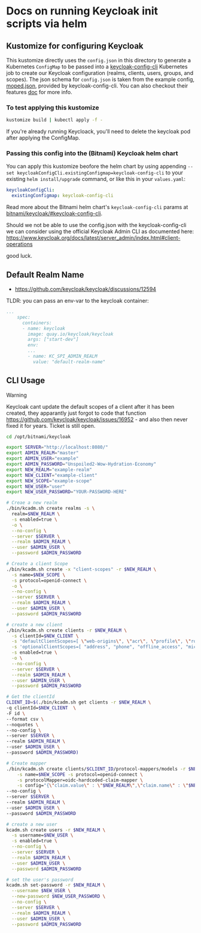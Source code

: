 # Docs on running Keycloak init scripts via helm


## Kustomize for configuring Keycloak

This kustomize directly uses the `config.json` in this directory to generate a Kubernetes `ConfigMap` to be passed into a [keycloak-config-cli](https://github.com/adorsys/keycloak-config-cli/) Kubernetes job to create our Keycloak configuration (realms, clients, users, groups, and scopes). The json schema for `config.json` is taken from the example config, [moped.json](https://github.com/adorsys/keycloak-config-cli/blob/main/contrib/example-config/moped.json), provided by keycloak-config-cli. You can also checkout their features [doc](https://github.com/adorsys/keycloak-config-cli/blob/main/docs/FEATURES.md) for more info.


### To test applying this kustomize

```bash
kustomize build | kubectl apply -f -
```

If you're already running Keycloack, you'll need to delete the keycloak pod after applying the ConfigMap.

### Passing this config into the (Bitnami) Keycloak helm chart
You can apply this kustomize beofore the helm chart by using appending `--set keycloakConfigCli.existingConfigmap=keycloak-config-cli` to your existing `helm install/upgrade` command, or like this in your `values.yaml`:

```yaml
keycloakConfigCli:
  existingConfigmap: keycloak-config-cli
```

Read more about the Bitnami helm chart's `keycloak-config-cli` params at [bitnami/keycloak/#keycloak-config-cli](https://github.com/bitnami/charts/tree/main/bitnami/keycloak/#keycloak-config-cli-parameters).

Should we not be able to use the config.json with the keycloak-config-cli we can consider using the official Keycloak Admin CLI as documented here:
https://www.keycloak.org/docs/latest/server_admin/index.html#client-operations

good luck.

## Default Realm Name

- https://github.com/keycloak/keycloak/discussions/12594

TLDR: you can pass an env-var to the keycloak container:

```yaml
...
    spec:
      containers:
      - name: keycloak
        image: quay.io/keycloak/keycloak
        args: ["start-dev"]
        env:
        ...
        - name: KC_SPI_ADMIN_REALM
          value: "default-realm-name"
```

## CLI Usage

>[!warning]
> Keycloak cant update the default scopes of a client after it has been created, they apparantly just forgot to code that function https://github.com/keycloak/keycloak/issues/16952 - and also then never fixed it for years. Ticket is still open.

```bash
cd /opt/bitnami/keycloak

export SERVER="http://localhost:8080/"
export ADMIN_REALM="master"
export ADMIN_USER="example"
export ADMIN_PASSWORD="Unspoiled2-Wow-Hydration-Economy"
export NEW_REALM="example-realm"
export NEW_CLIENT="example-client"
export NEW_SCOPE="example-scope"
export NEW_USER="user"
export NEW_USER_PASSWORD="YOUR-PASSWORD-HERE"

# Creae a new realm
./bin/kcadm.sh create realms -s \
  realm=$NEW_REALM \
  -s enabled=true \
  -o \
  --no-config \
  --server $SERVER \
  --realm $ADMIN_REALM \
  --user $ADMIN_USER \
  --password $ADMIN_PASSWORD

# Create a client Scope
./bin/kcadm.sh create -x "client-scopes" -r $NEW_REALM \
  -s name=$NEW_SCOPE \
  -s protocol=openid-connect \
  -o \
  --no-config \
  --server $SERVER \
  --realm $ADMIN_REALM \
  --user $ADMIN_USER \
  --password $ADMIN_PASSWORD

# create a new client
./bin/kcadm.sh create clients -r $NEW_REALM \
  -s clientId=$NEW_CLIENT \
  -s "defaultClientScopes=[ \"web-origins\", \"acr\", \"profile\", \"roles\", \"email\", \"$NEW_SCOPE\" ]" \
  -s 'optionalClientScopes=[ "address", "phone", "offline_access", "microprofile-jwt" ]' \
  -s enabled=true \
  -o \
  --no-config \
  --server $SERVER \
  --realm $ADMIN_REALM \
  --user $ADMIN_USER \
  --password $ADMIN_PASSWORD

# Get the clientId
CLIENT_ID=$(./bin/kcadm.sh get clients -r $NEW_REALM \
-q clientId=$NEW_CLIENT  \
-F id \
--format csv \
--noquotes \
--no-config \
--server $SERVER \
--realm $ADMIN_REALM \
--user $ADMIN_USER \
--password $ADMIN_PASSWORD)

# Create mapper
./bin/kcadm.sh create clients/$CLIENT_ID/protocol-mappers/models -r $NEW_REALM \
	-s name=$NEW_SCOPE -s protocol=openid-connect \
	-s protocolMapper=oidc-hardcoded-claim-mapper \
	-s config="{\"claim.value\" : \"$NEW_REALM\",\"claim.name\" : \"$NEW_SCOPE\",\"jsonType.label\" : \"String\",\"access.token.claim\" : \"true\"}" \
--no-config \
--server $SERVER \
--realm $ADMIN_REALM \
--user $ADMIN_USER \
--password $ADMIN_PASSWORD

# create a new user
kcadm.sh create users -r $NEW_REALM \
  -s username=$NEW_USER \
  -s enabled=true \
  --no-config \
  --server $SERVER \
  --realm $ADMIN_REALM \
  --user $ADMIN_USER \
  --password $ADMIN_PASSWORD

# set the user's password
kcadm.sh set-password -r $NEW_REALM \
  --username $NEW_USER \
  --new-password $NEW_USER_PASSWORD \
  --no-config \
  --server $SERVER \
  --realm $ADMIN_REALM \
  --user $ADMIN_USER \
  --password $ADMIN_PASSWORD

```
